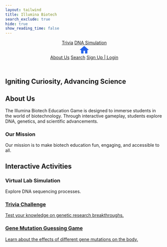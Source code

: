 ```yaml
---
layout: tailwind
title: Illumina Biotech
search_exclude: true
hide: true
show_reading_time: false
---
```


<!-- Header -->
<header class="z-10 sticky justify-items-center w-full top-0 grid grid-cols-5 bg-white justify-center p-4 drop-shadow">
    <div class="col-span-2 flex gap-x-12 mt-3 justify-self-end" id="link-bar-1">
        <a href="{{site.baseurl}}/trivia" class="text-sm/6 font-semibold text-gray-900">Trivia</a>
        <a href="{{site.baseurl}}/dnasimulation" class="text-sm/6 font-semibold text-gray-900">DNA Simulation</a>
    </div>
    <div class="p-2" id="home-btn">
        <a href="{{site.baseurl}}/" class="text-sm/6 font-bold text-rose-600">
            <svg xmlns="http://www.w3.org/2000/svg" x="0px" y="0px" width="30" height="30" viewBox="0,0,256,256">
                <g fill="#2563EB" fill-rule="nonzero" stroke="none" stroke-width="1" stroke-linecap="butt" stroke-linejoin="miter" stroke-miterlimit="10">
                    <g transform="scale(10.66667,10.66667)">
                        <path d="M12,2c-0.26712,0.00003 -0.52312,0.10694 -0.71094,0.29688l-10.08594,8.80078c-0.12774,0.09426 -0.20313,0.24359 -0.20312,0.40234c0,0.27614 0.22386,0.5 0.5,0.5h2.5v8c0,0.552 0.448,1 1,1h4c0.552,0 1,-0.448 1,-1v-6h4v6c0,0.552 0.448,1 1,1h4c0.552,0 1,-0.448 1,-1v-8h2.5c0.27614,0 0.5,-0.22386 0.5,-0.5c0.00001,-0.15876 -0.07538,-0.30808 -0.20312,-0.40234l-10.08008,-8.79492z"></path>
                    </g>
                </g>
            </svg>
        </a>
    </div>
    <div class="col-span-2 flex gap-x-12 mt-3 justify-self-start" id="link-bar-2">
        <a href="{{site.baseurl}}/about" class="text-sm/6 font-semibold text-gray-900">About Us</a>
        <a href="{{site.baseurl}}/search/" class="text-sm/6 font-semibold text-gray-900">Search</a>
        <a id="signup-login" href="{{ site.baseurl }}/login" class="text-blue-600 font-extrabold tracking-tight">Sign Up | Login</a>
        <a hidden id="profile" href="{{site.baseurl}}/bookworms_profile" class="text-rose-600 font-extrabold tracking-tight">Profile</a>
    </div>
</header>

<!-- Hero Section -->
<section id="welcome" class="h-screen flex flex-col items-center justify-center text-center bg-cover bg-center relative" style="background-image: url('https://scitechdaily.com/images/DNA-Genetics.gif');">
    <div class="absolute inset-0 bg-black opacity-50"></div>
    <div class="relative z-10">
        <h1 class="text-6xl font-bold text-white neon-glow">
            <span id="typewriter"></span>
        </h1>
        <h2 class="text-2xl mt-4 text-white opacity-80">Igniting Curiosity, Advancing Science</h2>
    </div>
</section>

<!-- About Us Section -->
<section id="about" class="py-20 text-center bg-gray-900">
    <h2 class="text-5xl font-bold text-white fade-in">About Us</h2>
    <p class="text-xl text-gray-300 mt-4 max-w-4xl mx-auto fade-in">
        The Illumina Biotech Education Game is designed to immerse students in the world of biotechnology.
        Through interactive gameplay, students explore DNA, genetics, and scientific advancements.
    </p>
</section>

<!-- Our Mission Section -->
<section id="mission" class="py-20 text-center bg-black">
    <h3 class="text-5xl font-bold text-white fade-in">Our Mission</h3>
    <p class="text-xl text-gray-300 mt-4 max-w-4xl mx-auto fade-in">
        Our mission is to make biotech education fun, engaging, and accessible to all.
    </p>
</section>

<!-- Interactive Activities Section -->
<section id="ai-solutions" class="py-20 bg-gray-900">
    <h2 class="text-5xl font-bold text-center text-white mb-10 fade-in">Interactive Activities</h2>
    <div class="grid grid-cols-1 md:grid-cols-3 gap-8 mx-auto max-w-6xl">
        <div class="bg-white p-6 rounded-lg shadow-lg hover:scale-105 ai-card">
            <h3 class="text-3xl font-bold mb-2 text-black">Virtual Lab Simulation</h3>
            <p class="text-xl text-gray-700">Explore DNA sequencing processes.</p>
        </div>
        <a href="{{ site.baseurl }}/trivia">
            <div class="bg-white p-6 rounded-lg shadow-lg hover:scale-105 ai-card">
                <h3 class="text-3xl font-bold mb-2 text-black">Trivia Challenge</h3>
                <p class="text-xl text-gray-700">Test your knowledge on genetic research breakthroughs.</p>
            </div>
        </a>
        <a href="{{ site.baseurl }}/genes">
            <div class="bg-white p-6 rounded-lg shadow-lg hover:scale-105 ai-card">
                <h3 class="text-3xl font-bold mb-2 text-black">Gene Mutation Guessing Game</h3>
                <p class="text-xl text-gray-700">Learn about the effects of different gene mutations on the body.</p>
            </div>
        </a>
    </div>
</section>

<!-- Typewriter Effect Script -->
<script>
document.addEventListener("DOMContentLoaded", function () {
    const text = "Illumina Biotech";
    let index = 0;
    const speed = 100; // typing speed in milliseconds
    const typewriter = document.getElementById("typewriter");

    function type() {
        if (index < text.length) {
            typewriter.textContent += text.charAt(index);
            index++;
            setTimeout(type, speed);
        }
    }

    type();
});
</script>

<!-- Custom Styles -->
<style>
/* Blue Scrollbar */
::-webkit-scrollbar {
    width: 10px;
}

::-webkit-scrollbar-track {
    background: #f1f1f1;
}

::-webkit-scrollbar-thumb {
    background: #2563EB;
    border-radius: 5px;
}

::-webkit-scrollbar-thumb:hover {
    background: #1E40AF;
}
</style>
